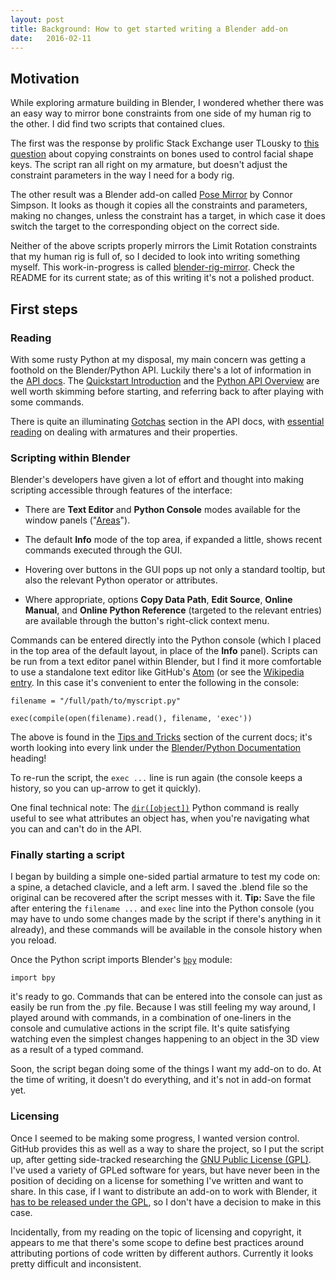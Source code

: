 ```yaml
---
layout: post
title: Background: How to get started writing a Blender add-on
date:   2016-02-11
---
```


## Motivation

While exploring armature building in Blender, I wondered whether there was an easy way to mirror bone constraints from one side of my human rig to the other. I did find two scripts that contained clues.

The first was the response by prolific Stack Exchange user TLousky to [this question](http://blender.stackexchange.com/questions/41709/how-to-copy-constraints-from-one-bone-to-another) about copying constraints on bones used to control facial shape keys. The script ran all right on my armature, but doesn't adjust the constraint parameters in the way I need for a body rig.

The other result was a Blender add-on called [Pose Mirror](https://developer.blender.org/T36334) by Connor Simpson. It looks as though it copies all the constraints and parameters, making no changes, unless the constraint has a target, in which case it does switch the target to the corresponding object on the correct side.

Neither of the above scripts properly mirrors the Limit Rotation constraints that my human rig is full of, so I decided to look into writing something myself. This work-in-progress is called [blender-rig-mirror](https://github.com/clutterstack/blender-rig-mirror). Check the README for its current state; as of this writing it's not a polished product.

## First steps

### Reading
With some rusty Python at my disposal, my main concern was getting a foothold on the Blender/Python API. Luckily there's a lot of information in the [API docs](https://www.blender.org/api/blender_python_api_current/). The [Quickstart Introduction](https://www.blender.org/api/blender_python_api_current/info_quickstart.html) and the [Python API Overview](https://www.blender.org/api/blender_python_api_current/info_overview.html) are well worth skimming before starting, and referring back to after playing with some commands.

There is quite an illuminating [Gotchas](https://www.blender.org/api/blender_python_api_current/info_gotcha.html) section in the API docs, with [essential reading](https://www.blender.org/api/blender_python_api_current/info_gotcha.html?highlight=gotcha#editbones-posebones-bone-bones) on dealing with armatures and their properties.

### Scripting within Blender

Blender's developers have given a lot of effort and thought into making scripting accessible through features of the interface:

* There are **Text Editor** and **Python Console** modes available for the window panels ("[Areas](https://www.blender.org/manual/interface/window_system/arranging_areas.html)").

* The default **Info** mode of the top area, if expanded a little, shows recent commands executed through the GUI.

* Hovering over buttons in the GUI pops up not only a standard tooltip, but also the relevant Python operator or attributes.

* Where appropriate, options **Copy Data Path**, **Edit Source**, **Online Manual**, and **Online Python Reference** (targeted to the relevant entries) are available through the button's right-click context menu.

Commands can be entered directly into the Python console (which I placed in the top area of the default layout, in place of the **Info** panel). Scripts can be run from a text editor panel within Blender, but I find it more comfortable to use a standalone text editor like GitHub's [Atom](atom.github.io) (or see the [Wikipedia entry](https://en.wikipedia.org/wiki/Atom_(text_editor)). In this case it's convenient to enter the following in the console:

```
filename = "/full/path/to/myscript.py"
```

```
exec(compile(open(filename).read(), filename, 'exec'))
```

The above is found in the [Tips and Tricks](https://www.blender.org/api/blender_python_api_current/info_tips_and_tricks.html) section of the current docs; it's worth looking into every link under the [Blender/Python Documentation](https://www.blender.org/api/blender_python_api_current/contents.html#blender-python-documentation) heading!

To re-run the script, the `exec ...` line is run again (the console keeps a history, so you can up-arrow to get it quickly).

One final technical note: The [`dir([object])`](https://docs.python.org/3/library/functions.html#dir) Python command is really useful to see what attributes an object has, when you're navigating what you can and can't do in the API.

### Finally starting a script

I began by building a simple one-sided partial armature to test my code on: a spine, a detached clavicle, and a left arm. I saved the .blend file so the original can be recovered after the script messes with it. **Tip:** Save the file after entering the `filename ...` and `exec` line into the Python console (you may have to undo some changes made by the script if there's anything in it already), and these commands will be available in the console history when you reload.

Once the Python script imports Blender's [`bpy`](https://www.blender.org/api/blender_python_api_current/bpy.data.html) module:

```
import bpy
```

it's ready to go. Commands that can be entered into the console can just as easily be run from the .py file. Because I was still feeling my way around, I played around with commands, in a combination of one-liners in the console and cumulative actions in the script file. It's quite satisfying watching even the simplest changes happening to an object in the 3D view as a result of a typed command.

Soon, the script began doing some of the things I want my add-on to do. At the time of writing, it doesn't do everything, and it's not in add-on format yet.

### Licensing

Once I seemed to be making some progress, I wanted version control. GitHub provides this as well as a way to share the project, so I put the script up, after getting side-tracked researching the [GNU Public License (GPL)](https://en.wikipedia.org/wiki/GNU_General_Public_License). I've used a variety of GPLed software for years, but have never been in the position of deciding on a license for something I've written and want to share. In this case, if I want to distribute an add-on to work with Blender, it [has to be released under the GPL](https://www.blender.org/support/faq/), so I don't have a decision to make in this case.

Incidentally, from my reading on the topic of licensing and copyright, it appears to me that there's some scope to define best practices
around attributing portions of code written by different authors. Currently it looks pretty difficult and inconsistent.
